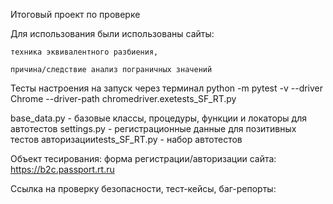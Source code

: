 Итоговый проект по проверке

Для использования были использованы сайты:

    техника эквивалентного разбиения,

    причина/следствие анализ пограничных значений

Тесты настроения на запуск через терминал python -m pytest -v --driver Chrome --driver-path chromedriver.exetests_SF_RT.py

base_data.py - базовые классы, процедуры, функции и локаторы для автотестов settings.py - регистрационные данные для позитивных тестов авторизацииtests_SF_RT.py - набор автотестов

Объект тесирования: форма регистрации/авторизации сайта: https://b2c.passport.rt.ru

Ссылка на проверку безопасности, тест-кейсы, баг-репорты:
